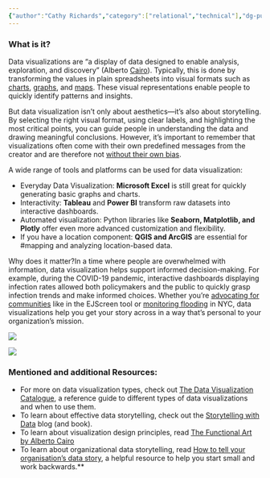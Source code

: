 ```yaml
---
{"author":"Cathy Richards","category":["relational","technical"],"dg-publish":true,"tags":["mapping","access","accessibility"],"permalink":"/decoders/data-visualization/","dgPassFrontmatter":true}
---
```



### **What is it?** 

Data visualizations are “a display of data designed to enable analysis, exploration, and discovery” (Alberto [Cairo](https://www.oreilly.com/library/view/the-truthful-art/9780133440492/)). Typically, this is done by transforming the values in plain spreadsheets into visual formats such as [charts](https://www.storytellingwithdata.com/blog/2020/2/19/what-is-a-bar-chart), [graphs](https://www.storytellingwithdata.com/blog/2020/4/9/what-is-an-area-graph), and [maps](https://clausa.app.carto.com/map/f3a1500a-1437-4518-be38-3719ddfde288). These visual representations enable people to quickly identify patterns and insights. 

But data visualization isn’t only about aesthetics—it’s also about storytelling. By selecting the right visual format, using clear labels, and highlighting the most critical points, you can guide people in understanding the data and drawing meaningful conclusions. However, it’s important to remember that visualizations often come with their own predefined messages from the creator and are therefore not [without their own bias](https://handsondataviz.org/data-bias.html). 

A wide range of tools and platforms can be used for data visualization:

- Everyday Data Visualization: **Microsoft Excel** is still great for quickly generating basic graphs and charts.
- Interactivity: **Tableau** and **Power BI** transform raw datasets into interactive dashboards.
- Automated visualization: Python libraries like **Seaborn, Matplotlib, and Plotly** offer even more advanced customization and flexibility.
- If you have a location component: **QGIS and ArcGIS** are essential for #mapping and analyzing location-based data.

Why does it matter?In a time where people are overwhelmed with information, data visualization helps support informed decision-making. For example, during the COVID-19 pandemic, interactive dashboards displaying infection rates allowed both policymakers and the public to quickly grasp infection trends and make informed choices. Whether you’re [advocating for communities](https://pedp-ejscreen.azurewebsites.net/) like in the EJScreen tool or [monitoring flooding](https://dataviz.floodnet.nyc/) in NYC, data visualizations help you get your story across in a way that’s personal to your organization’s mission.

  

![](https://lh7-rt.googleusercontent.com/docsz/AD_4nXdiyZ4EqnWCk3fCfh7lkxX5YX2DF-yBhyMuMGdqUMGCXBblD90miHgkrAwtEBSeBs6Vp_pjmaJG1pnWDWddG1ihAkiSzm0VttxRszVK_URWH3LKoEWDXo4j4HxLUXxHtYfota8_9Q?key=4BE3JBnnhtlUwSo1LoXehA)

![](https://lh7-rt.googleusercontent.com/docsz/AD_4nXfmBaCi8cyzGiUdDsW0PWcD88n5gosfC6bf5ZUCq0vxgNF9aab4emrWG7mqSHWgtYm5KYJz8xwc81erYdXoo3pZBA19H3HIdsJEYpohAf6t8sziMIzwxyeDkrcMh-Un_9NmfJAX8w?key=4BE3JBnnhtlUwSo1LoXehA)

  

### **Mentioned and additional Resources:**

- For more on data visualization types, check out [The Data Visualization Catalogue](https://datavizcatalogue.com/), a reference guide to different types of data visualizations and when to use them.
- To learn about effective data storytelling, check out the [Storytelling with Data](https://www.storytellingwithdata.com/) blog (and book).
- To learn about visualization design principles, read [The Functional Art by Alberto Cairo](https://www.amazon.com/Functional-Art-introduction-information-visualization/dp/0321834739/)
- To learn about organizational data storytelling, read [How to tell your organisation’s data story](https://www.theengineroom.org/library/how-to-tell-your-organisations-data-story/), a helpful resource to help you start small and work backwards.**